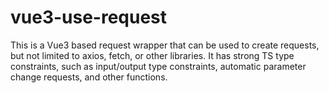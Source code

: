 # vue3-use-request

This is a Vue3 based request wrapper that can be used to create requests, but not limited to axios, fetch, or other libraries. It has strong TS type constraints, such as input/output type constraints, automatic parameter change requests, and other functions.

